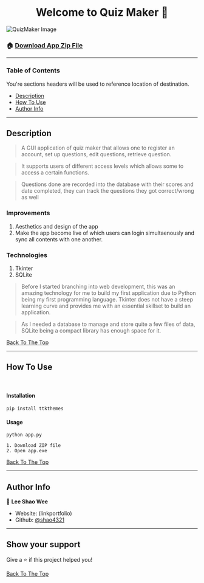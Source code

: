 <h1 align="center" id="top">Welcome to Quiz Maker 👋</h1>

![QuizMaker Image](https://i.ibb.co/SsR3pzM/quizmaker.png)

### 🏠 [Download App Zip File](https://github.com/shao4321/Quiz-Maker/archive/refs/heads/main.zip)

---

### Table of Contents

You're sections headers will be used to reference location of destination.

- [Description](#description)
- [How To Use](#how-to-use)
- [Author Info](#author-info)

---

## Description

> A GUI application of quiz maker that allows one to register an account, set up questions, edit questions, retrieve question.

> It supports users of different access levels which allows some to access a certain functions.

> Questions done are recorded into the database with their scores and date completed, they can track the questions they got correct/wrong as well

### Improvements

1. Aesthetics and design of the app
2. Make the app become live of which users can login simultaenously and sync all contents with one another.

### Technologies

1. Tkinter
2. SQLite

> Before I started branching into web development, this was an amazing technology for me to build my first application due to Python being my first programming language. Tkinter does not have a steep learning curve and provides me with an essential skillset to build an application.

> As I needed a database to manage and store quite a few files of data, SQLite being a compact library has enough space for it.

[Back To The Top](#top)

---

## How To Use

<br/>

#### Installation

```
pip install ttkthemes
```

#### Usage

```
python app.py
```

```
1. Download ZIP file
2. Open app.exe
```

[Back To The Top](#top)

---

## Author Info

👤 **Lee Shao Wee**

- Website: (linkportfolio)
- Github: [@shao4321](https://github.com/shao4321)

---

## Show your support

Give a ⭐️ if this project helped you!

[Back To The Top](#top)
